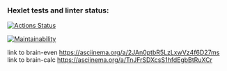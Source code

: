 ### Hexlet tests and linter status:
[![Actions Status](https://github.com/katgpt/php-project-45/actions/workflows/hexlet-check.yml/badge.svg)](https://github.com/katgpt/php-project-45/actions)

[![Maintainability](https://api.codeclimate.com/v1/badges/816117cee47511259957/maintainability)](https://codeclimate.com/github/katgpt/php-project-45/maintainability)

link to brain-even https://asciinema.org/a/2JAn0ptbR5LzLxwVz4f6D27ms
link to brain-calc https://asciinema.org/a/TnJFrSDXcsS1hfdEgbBtRuXCr